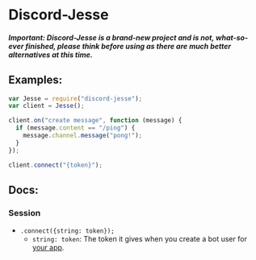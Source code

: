 # Discord-Jesse
##### Important: Discord-Jesse is a brand-new project and is not, what-so-ever finished, please think before using as there are much better alternatives at this time.


## Examples:

```js
var Jesse = require("discord-jesse");
var client = Jesse();

client.on("create message", function (message) {
  if (message.content == "/ping") {
    message.channel.message("pong!");
  }
});

client.connect("{token}");
```

## Docs:

### Session

* `.connect({string: token});`
	- `string: token`: The token it gives when you create a bot user for [your app](https://discordapp.com/developers/applications/me).

